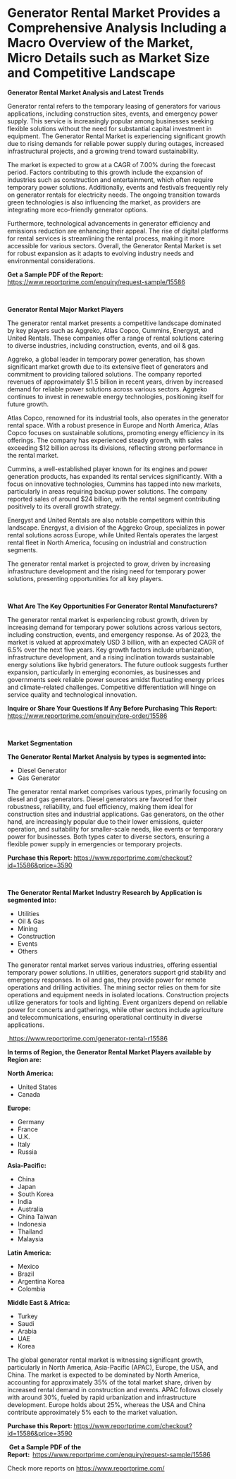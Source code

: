 <p><h1>Generator Rental Market Provides a Comprehensive Analysis Including a Macro Overview of the Market, Micro Details such as Market Size and Competitive Landscape</h1></p><p><strong>Generator Rental Market Analysis and Latest Trends</strong></p>
<p><p>Generator rental refers to the temporary leasing of generators for various applications, including construction sites, events, and emergency power supply. This service is increasingly popular among businesses seeking flexible solutions without the need for substantial capital investment in equipment. The Generator Rental Market is experiencing significant growth due to rising demands for reliable power supply during outages, increased infrastructural projects, and a growing trend toward sustainability.</p><p>The market is expected to grow at a CAGR of 7.00% during the forecast period. Factors contributing to this growth include the expansion of industries such as construction and entertainment, which often require temporary power solutions. Additionally, events and festivals frequently rely on generator rentals for electricity needs. The ongoing transition towards green technologies is also influencing the market, as providers are integrating more eco-friendly generator options. </p><p>Furthermore, technological advancements in generator efficiency and emissions reduction are enhancing their appeal. The rise of digital platforms for rental services is streamlining the rental process, making it more accessible for various sectors. Overall, the Generator Rental Market is set for robust expansion as it adapts to evolving industry needs and environmental considerations.</p></p>
<p><strong>Get a Sample PDF of the Report:&nbsp;</strong> <a href="https://www.reportprime.com/enquiry/request-sample/15586?utm_campaign=2224&utm_medium=2&utm_source=Github&utm_content=ia&utm_term=20032025&utm_id=generator-rental">https://www.reportprime.com/enquiry/request-sample/15586</a></p>
<p>&nbsp;</p>
<p><strong>Generator Rental Major Market Players</strong></p>
<p><p>The generator rental market presents a competitive landscape dominated by key players such as Aggreko, Atlas Copco, Cummins, Energyst, and United Rentals. These companies offer a range of rental solutions catering to diverse industries, including construction, events, and oil & gas.</p><p>Aggreko, a global leader in temporary power generation, has shown significant market growth due to its extensive fleet of generators and commitment to providing tailored solutions. The company reported revenues of approximately $1.5 billion in recent years, driven by increased demand for reliable power solutions across various sectors. Aggreko continues to invest in renewable energy technologies, positioning itself for future growth.</p><p>Atlas Copco, renowned for its industrial tools, also operates in the generator rental space. With a robust presence in Europe and North America, Atlas Copco focuses on sustainable solutions, promoting energy efficiency in its offerings. The company has experienced steady growth, with sales exceeding $12 billion across its divisions, reflecting strong performance in the rental market.</p><p>Cummins, a well-established player known for its engines and power generation products, has expanded its rental services significantly. With a focus on innovative technologies, Cummins has tapped into new markets, particularly in areas requiring backup power solutions. The company reported sales of around $24 billion, with the rental segment contributing positively to its overall growth strategy.</p><p>Energyst and United Rentals are also notable competitors within this landscape. Energyst, a division of the Aggreko Group, specializes in power rental solutions across Europe, while United Rentals operates the largest rental fleet in North America, focusing on industrial and construction segments.</p><p>The generator rental market is projected to grow, driven by increasing infrastructure development and the rising need for temporary power solutions, presenting opportunities for all key players.</p></p>
<p>&nbsp;</p>
<p><strong>What Are The Key Opportunities For Generator Rental Manufacturers?</strong></p>
<p><p>The generator rental market is experiencing robust growth, driven by increasing demand for temporary power solutions across various sectors, including construction, events, and emergency response. As of 2023, the market is valued at approximately USD 3 billion, with an expected CAGR of 6.5% over the next five years. Key growth factors include urbanization, infrastructure development, and a rising inclination towards sustainable energy solutions like hybrid generators. The future outlook suggests further expansion, particularly in emerging economies, as businesses and governments seek reliable power sources amidst fluctuating energy prices and climate-related challenges. Competitive differentiation will hinge on service quality and technological innovation.</p></p>
<p><strong>Inquire or Share Your Questions If Any Before Purchasing This Report:</strong> <a href="https://www.reportprime.com/enquiry/pre-order/15586?utm_campaign=2224&utm_medium=2&utm_source=Github&utm_content=ia&utm_term=20032025&utm_id=generator-rental">https://www.reportprime.com/enquiry/pre-order/15586</a></p>
<p>&nbsp;</p>
<p><strong>Market Segmentation</strong></p>
<p><strong>The Generator Rental Market Analysis by types is segmented into:</strong></p>
<p><ul><li>Diesel Generator</li><li>Gas Generator</li></ul></p>
<p><p>The generator rental market comprises various types, primarily focusing on diesel and gas generators. Diesel generators are favored for their robustness, reliability, and fuel efficiency, making them ideal for construction sites and industrial applications. Gas generators, on the other hand, are increasingly popular due to their lower emissions, quieter operation, and suitability for smaller-scale needs, like events or temporary power for businesses. Both types cater to diverse sectors, ensuring a flexible power supply in emergencies or temporary projects.</p></p>
<p><strong>Purchase this Report:&nbsp;</strong><a href="https://www.reportprime.com/checkout?id=15586&price=3590&utm_campaign=2224&utm_medium=2&utm_source=Github&utm_content=ia&utm_term=20032025&utm_id=generator-rental">https://www.reportprime.com/checkout?id=15586&price=3590</a></p>
<p>&nbsp;</p>
<p><strong>The Generator Rental Market Industry Research by Application is segmented into:</strong></p>
<p><ul><li>Utilities</li><li>Oil & Gas</li><li>Mining</li><li>Construction</li><li>Events</li><li>Others</li></ul></p>
<p><p>The generator rental market serves various industries, offering essential temporary power solutions. In utilities, generators support grid stability and emergency responses. In oil and gas, they provide power for remote operations and drilling activities. The mining sector relies on them for site operations and equipment needs in isolated locations. Construction projects utilize generators for tools and lighting. Event organizers depend on reliable power for concerts and gatherings, while other sectors include agriculture and telecommunications, ensuring operational continuity in diverse applications.</p></p>
<p><a href="https://www.reportprime.com/generator-rental-r15586?utm_campaign=2224&utm_medium=2&utm_source=Github&utm_content=ia&utm_term=20032025&utm_id=generator-rental">&nbsp;https://www.reportprime.com/generator-rental-r15586</a></p>
<p><strong>In terms of Region, the Generator Rental Market Players available by Region are:</strong></p>
<p>
    <p> <strong> North America: </strong>
        <ul>
            <li>United States</li>
            <li>Canada</li>
        </ul>
        </p> 
    <p> <strong> Europe: </strong>
        <ul>
            <li>Germany</li>
            <li>France</li>
            <li>U.K.</li>
            <li>Italy</li>
            <li>Russia</li>
        </ul>
        </p> 
    <p> <strong> Asia-Pacific: </strong>
        <ul>
            <li>China</li>
            <li>Japan</li>
            <li>South Korea</li>
            <li>India</li>
            <li>Australia</li>
            <li>China Taiwan</li>
            <li>Indonesia</li>
            <li>Thailand</li>
            <li>Malaysia</li>
        </ul>
        </p> 
    <p> <strong> Latin America: </strong>
        <ul>
            <li>Mexico</li>
            <li>Brazil</li>
            <li>Argentina Korea</li>
            <li>Colombia</li>
        </ul>
        </p> 
    <p> <strong> Middle East & Africa: </strong>
        <ul>
            <li>Turkey</li>
            <li>Saudi</li>
            <li>Arabia</li>
            <li>UAE</li>
            <li>Korea</li>
        </ul>
    </p>
    </p>
<p><p>The global generator rental market is witnessing significant growth, particularly in North America, Asia-Pacific (APAC), Europe, the USA, and China. The market is expected to be dominated by North America, accounting for approximately 35% of the total market share, driven by increased rental demand in construction and events. APAC follows closely with around 30%, fueled by rapid urbanization and infrastructure development. Europe holds about 25%, whereas the USA and China contribute approximately 5% each to the market valuation.</p></p>
<p><strong>Purchase this Report: </strong><a href="https://www.reportprime.com/checkout?id=15586&price=3590&utm_campaign=2224&utm_medium=2&utm_source=Github&utm_content=ia&utm_term=20032025&utm_id=generator-rental">https://www.reportprime.com/checkout?id=15586&price=3590</a></p>
<p>&nbsp;<strong>Get a Sample PDF of the Report:&nbsp;&nbsp;</strong><a href="https://www.reportprime.com/enquiry/request-sample/15586?utm_campaign=2224&utm_medium=2&utm_source=Github&utm_content=ia&utm_term=20032025&utm_id=generator-rental">https://www.reportprime.com/enquiry/request-sample/15586</a></p>
<p><strong></strong></p>
<p>Check more reports on <a href="https://www.reportprime.com/?utm_campaign=2224&utm_medium=2&utm_source=Github&utm_content=ia&utm_term=20032025&utm_id=generator-rental">https://www.reportprime.com/</a></p>